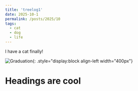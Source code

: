 ```yaml
---
title: 'treelog1'
date: 2025-10-1
permalink: /posts/2025/10
tags:
  - cat
  - dog
  - life
---
```


I have a cat finally!

![Graduation](https://rengshu-li.github.io/academicpages/images/cau-graduation.png){: .style="display:block align-left width="400px"}

Headings are cool
======

